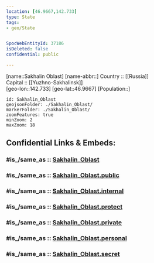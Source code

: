```yaml
---
location: [46.9667,142.733] 
type: State
tags:
- geo/State


SpocWebEntityId: 37186
isDeleted: false
confidential: public

---
```

[name::Sakhalin Oblast] 
[name-abbr::] 
Country :: [[Russia]]  
Capital :: [[Yuzhno-Sakhalinsk]]  
[geo-lon::142.733] 
[geo-lat::46.9667] 
[Population::] 



```leaflet
id: Sakhalin_Oblast
geojsonFolder: ./Sakhalin_Oblast/
markerFolder: ./Sakhalin_Oblast/
zoomFeatures: true 
minZoom: 2 
maxZoom: 18
```


## Confidential Links & Embeds: 

### #is_/same_as :: [Sakhalin_Oblast](/_Standards/Earth/Continent/Asia/Asia~North/Asia~NorthEast/Sakhalin_Oblast.md) 

### #is_/same_as :: [Sakhalin_Oblast.public](/_public/Earth/Continent/Asia/Asia~North/Asia~NorthEast/Sakhalin_Oblast.public.md) 

### #is_/same_as :: [Sakhalin_Oblast.internal](/_internal/Earth/Continent/Asia/Asia~North/Asia~NorthEast/Sakhalin_Oblast.internal.md) 

### #is_/same_as :: [Sakhalin_Oblast.protect](/_protect/Earth/Continent/Asia/Asia~North/Asia~NorthEast/Sakhalin_Oblast.protect.md) 

### #is_/same_as :: [Sakhalin_Oblast.private](/_private/Earth/Continent/Asia/Asia~North/Asia~NorthEast/Sakhalin_Oblast.private.md) 

### #is_/same_as :: [Sakhalin_Oblast.personal](/_personal/Earth/Continent/Asia/Asia~North/Asia~NorthEast/Sakhalin_Oblast.personal.md) 

### #is_/same_as :: [Sakhalin_Oblast.secret](/_secret/Earth/Continent/Asia/Asia~North/Asia~NorthEast/Sakhalin_Oblast.secret.md)

